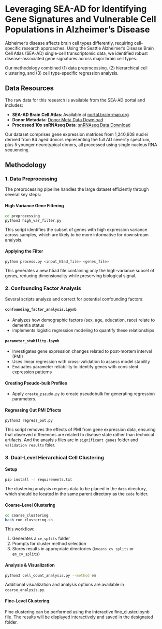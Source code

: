 # Leveraging SEA-AD for Identifying Gene Signatures and Vulnerable Cell Populations in Alzheimer’s Disease

Alzheimer’s disease affects brain cell types differently, requiring cell-specific
research approaches. Using the Seattle Alzheimer’s Disease Brain Cell Atlas
(SEA-AD) single-cell transcriptomic data, we identified robust disease-associated gene signatures across major brain cell types. 

Our methodology combined (1) data preprocessing, (2) hierarchical cell clustering, and (3) cell type-specific regression analysis.



## Data Resources

The raw data for this research is available from the SEA-AD portal and includes:

- **SEA-AD Brain Cell Atlas**: Available at [portal.brain-map.org](https://portal.brain-map.org/explore/seattle-alzheimers-disease/seattle-alzheimers-disease-brain-cell-atlas-download?edit&language=en)
- **Donor Metadata**: [Donor Meta Data Download](https://brainmapportal-live-4cc80a57cd6e400d854-f7fdcae.divio-media.net/filer_public/b4/c7/b4c727e1-ede1-4c61-b2ee-bf1ae4a3ef68/sea-ad_cohort_donor_metadata_072524.xlsx)
- **Processed 10x snRNAseq Data**: [snRNAseq Data Download](https://sea-ad-single-cell-profiling.s3.amazonaws.com/index.html#MTG/RNAseq/)

Our dataset comprises gene expression matrices from 1,240,908 nuclei derived from 84 aged donors representing the full AD severity spectrum, plus 5 younger neurotypical donors, all processed using single nucleus RNA sequencing.

## Methodology

### 1. Data Preprocessing

The preprocessing pipeline handles the large dataset efficiently through several key steps:

#### High Variance Gene Filtering

```bash
cd preprocessing
python3 high_var_filter.py
```

This script identifies the subset of genes with high expression variance across samples, which are likely to be more informative for downstream analysis.

#### Applying the Filter

```bash
python process.py <input_h5ad_file> <genes_file>
```

This generates a new h5ad file containing only the high-variance subset of genes, reducing dimensionality while preserving biological signal.

### 2. Confounding Factor Analysis

Several scripts analyze and correct for potential confounding factors:

#### `confounding_factor_analysis.ipynb`
- Analyzes how demographic factors (sex, age, education, race) relate to dementia status
- Implements logistic regression modeling to quantify these relationships

#### `parameter_stability.ipynb`
- Investigates gene expression changes related to post-mortem interval (PMI)
- Uses linear regression with cross-validation to assess model stability
- Evaluates parameter reliability to identify genes with consistent expression patterns

#### Creating Pseudo-bulk Profiles
- Apply `create_pseudo.py` to create pseudobulk for generating regression parameters.

#### Regressing Out PMI Effects

```bash
python3 regress_out.py
```

This script removes the effects of PMI from gene expression data, ensuring that observed differences are related to disease state rather than technical artifacts. And the anaylsis files are in `significant genes` folder and `validation results` foler.

### 3. Dual-Level Hierarchical Cell Clustering

#### Setup

```bash
pip install -r requirements.txt
```

The clustering analysis requires data to be placed in the `data` directory, which should be located in the same parent directory as the `code` folder.

#### Coarse-Level Clustering

```bash
cd coarse_clustering
bash run_clustering.sh
```

This workflow:
1. Generates a `cv_splits` folder
2. Prompts for cluster method selection
3. Stores results in appropriate directories (`kmeans_cv_splits` or `em_cv_splits`)

#### Analysis & Visualization

```bash
python3 cell_count_analysis.py --method em
```

Additional visualization and analysis options are available in `coarse_analysis.py`.

#### Fine-Level Clustering

Fine clustering can be performed using the interactive fine_cluster.ipynb file. The results will be displayed interactively and saved in the designated folder.
